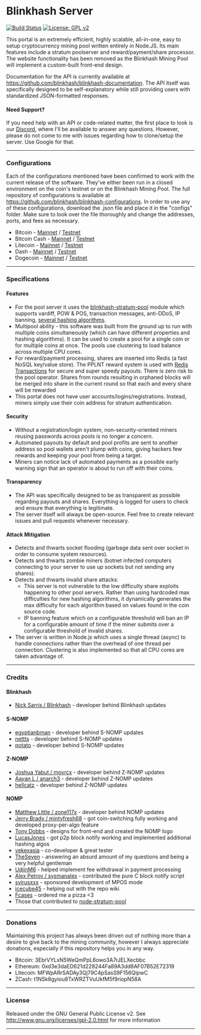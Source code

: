 # Blinkhash Server

[![Build Status](https://travis-ci.org/blinkhash/blinkhash-server.svg?branch=master)](https://travis-ci.org/blinkhash/blinkhash-server)
[![License: GPL v2](https://img.shields.io/badge/License-GPL%20v2-blue.svg)](https://www.gnu.org/licenses/old-licenses/gpl-2.0.en.html)

This portal is an extremely efficient, highly scalable, all-in-one, easy to setup cryptocurrency mining pool written entirely in Node.JS. Its main features include a stratum poolserver and reward/payment/share processor. The website functionality has been removed as the Blinkhash Mining Pool will implement a custom-built front-end design.

Documentation for the API is currently available at https://github.com/blinkhash/blinkhash-documentation. The API itself was specifically designed to be self-explanatory while still providing users with standardized JSON-formatted responses.

#### Need Support?

If you need help with an API or code-related matter, the first place to look is our [Discord](https://www.discord.gg/x2vgyZP), where I'll be available to answer any questions. However, please do not come to me with issues regarding how to clone/setup the server. Use Google for that.

---

### Configurations

Each of the configurations mentioned have been confirmed to work with the current release of the software. They've either been run in a closed environment on the coin's testnet or on the Blinkhash Mining Pool. The full repository of configurations is available at https://github.com/blinkhash/blinkhash-configurations. In order to use any of these configurations, download the .json file and place it in the "configs" folder. Make sure to look over the file thoroughly and change the addresses, ports, and fees as necessary.

* Bitcoin - [Mainnet](https://github.com/blinkhash/blinkhash-configurations/blob/master/configs/bitcoin-sha256d.json) / [Testnet](https://github.com/blinkhash/blinkhash-configurations/blob/master/configs/bitcoin-sha256d-testnet.json)
* Bitcoin Cash - [Mainnet](https://github.com/blinkhash/blinkhash-configurations/blob/master/configs/bitcoincash-sha256d.json) / [Testnet](https://github.com/blinkhash/blinkhash-configurations/blob/master/configs/bitcoincash-sha256d-testnet.json)
* Litecoin - [Mainnet](https://github.com/blinkhash/blinkhash-configurations/blob/master/configs/litecoin-scrypt.json) / [Testnet](https://github.com/blinkhash/blinkhash-configurations/blob/master/configs/litecoin-scrypt-testnet.json)
* Dash - [Mainnet](https://github.com/blinkhash/blinkhash-configurations/blob/master/configs/dash-x11.json) / [Testnet](https://github.com/blinkhash/blinkhash-configurations/blob/master/configs/dash-x11-testnet.json)
* Dogecoin - [Mainnet](https://github.com/blinkhash/blinkhash-configurations/blob/master/configs/dogecoin-scrypt.json) / [Testnet](https://github.com/blinkhash/blinkhash-configurations/blob/master/configs/dogecoin-scrypt-testnet.json)

---

### Specifications

#### Features

* For the pool server it uses the [blinkhash-stratum-pool](https://github.com/blinkhash/blinkhash-stratum-pool) module which supports vardiff, POW & POS, transaction messages, anti-DDoS, IP banning, [several hashing algorithms](https://github.com/blinkhash/blinkhash-stratum-pool#hashing-algorithms-supported).
* Multipool ability - this software was built from the ground up to run with multiple coins simultaneously (which can have different properties and hashing algorithms). It can be used to create a pool for a single coin or for multiple coins at once. The pools use clustering to load balance across multiple CPU cores.
* For reward/payment processing, shares are inserted into Redis (a fast NoSQL key/value store). The PPLNT reward system is used with [Redis Transactions](http://redis.io/topics/transactions) for secure and super speedy payouts. There is zero risk to the pool operator. Shares from rounds resulting in orphaned blocks will be merged into share in the current round so that each and every share will be rewarded
* This portal does not have user accounts/logins/registrations. Instead, miners simply use their coin address for stratum authentication.

#### Security

* Without a registration/login system, non-security-oriented miners reusing passwords across pools is no longer a concern.
* Automated payouts by default and pool profits are sent to another address so pool wallets aren't plump with coins, giving hackers few rewards and keeping your pool from being a target.
* Miners can notice lack of automated payments as a possible early warning sign that an operator is about to run off with their coins.

#### Transparency

* The API was specifically designed to be as transparent as possible regarding payouts and shares. Everything is logged for users to check and ensure that everything is legitimate.
* The server itself will always be open-source. Feel free to create relevant issues and pull requests whenever necessary.

#### Attack Mitigation

* Detects and thwarts socket flooding (garbage data sent over socket in order to consume system resources).
* Detects and thwarts zombie miners (botnet infected computers connecting to your server to use up sockets but not sending any shares).
* Detects and thwarts invalid share attacks:
   * This server is not vulnerable to the low difficulty share exploits happening to other pool servers. Rather than using hardcoded max difficulties for new hashing algorithms, it dynamically generates the max difficulty for each algorithm based on values found in the coin source code.
   * IP banning feature which on a configurable threshold will ban an IP for a configurable amount of time if the miner submits over a configurable threshold of invalid shares.
* The server is written in Node.js which uses a single thread (async) to handle connections rather than the overhead of one thread per connection. Clustering is also implemented so that all CPU cores are taken advantage of.

---

### Credits

#### Blinkhash
* [Nick Sarris / Blinkhash](https://github.com/blinkhash) - developer behind Blinkhash updates

#### S-NOMP
* [egyptianbman](https://github.com/egyptianbman) - developer behind S-NOMP updates
* [nettts](https://github.com/nettts) - developer behind S-NOMP updates
* [potato](https://github.com/zzzpotato) - developer behind S-NOMP updates

#### Z-NOMP
* [Joshua Yabut / movrcx](https://github.com/joshuayabut) - developer behind Z-NOMP updates
* [Aayan L / anarch3](https://github.com/aayanl) - developer behind Z-NOMP updates
* [hellcatz](https://github.com/hellcatz) - developer behind Z-NOMP updates

#### NOMP
* [Matthew Little / zone117x](https://github.com/zone117x) - developer behind NOMP updates
* [Jerry Brady / mintyfresh68](https://github.com/bluecircle) - got coin-switching fully working and developed proxy-per-algo feature
* [Tony Dobbs](http://anthonydobbs.com) - designs for front-end and created the NOMP logo
* [LucasJones](//github.com/LucasJones) - got p2p block notify working and implemented additional hashing algos
* [vekexasia](//github.com/vekexasia) - co-developer & great tester
* [TheSeven](//github.com/TheSeven) - answering an absurd amount of my questions and being a very helpful gentleman
* [UdjinM6](//github.com/UdjinM6) - helped implement fee withdrawal in payment processing
* [Alex Petrov / sysmanalex](https://github.com/sysmanalex) - contributed the pure C block notify script
* [svirusxxx](//github.com/svirusxxx) - sponsored development of MPOS mode
* [icecube45](//github.com/icecube45) - helping out with the repo wiki
* [Fcases](//github.com/Fcases) - ordered me a pizza <3
* Those that contributed to [node-stratum-pool](//github.com/zone117x/node-stratum-pool#credits)

---

### Donations

Maintaining this project has always been driven out of nothing more than a desire to give back to the mining community, however I always appreciate donations, especially if this repository helps you in any way.

- Bitcoin: 3EbrVYLxN5WeQmPpL6owo3A7rJELXecbbc
- Ethereum: 0xd3e3daED621d228244Fa89A3dd8AF07B52E72319
- Litecoin: MFWpARrSADAy3Qj79C4pSasS9F156QipwC
- ZCash: t1NSk8gyiou8TxWRZTVuUkfM5f9riopN58A

---

### License

Released under the GNU General Public License v2. See http://www.gnu.org/licenses/gpl-2.0.html for more information

---
